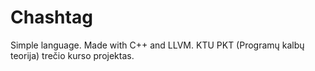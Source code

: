 # Chashtag
Simple language. Made with C++ and LLVM.
KTU PKT (Programų kalbų teorija) trečio kurso projektas.
